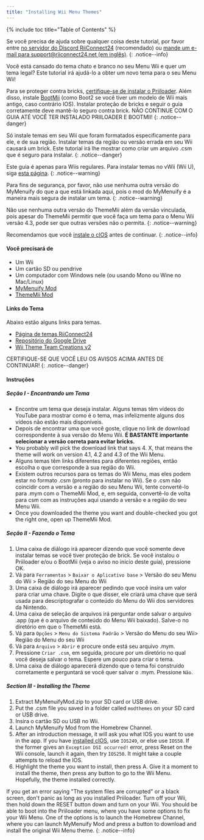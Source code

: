 ```yaml
---
title: "Installing Wii Menu Themes"
---
```


{% include toc title="Table of Contents" %}

Se você precisa de ajuda sobre qualquer coisa deste tutorial, por favor entre [no servidor do Discord RiiConnect24](https://discord.gg/rc24) (recomendado) ou [mande um e-mail para support@riiconnect24.net (em inglês)](mailto:support@riiconnect24.net).
{: .notice--info}

Você está cansado do tema chato e branco no seu Menu Wii e quer um tema legal? Este tutorial irá ajudá-lo a obter um novo tema para o seu Menu Wii!

Para se proteger contra bricks, [certifique-se de instalar o Priiloader](priiloader). Além disso, instale [BootMii](bootmii) (como Boot2 se você tiver um modelo de Wii mais antigo, caso contrário IOS). Instalar proteção de bricks e seguir o guia corretamente deve mantê-lo seguro contra brick. NÃO CONTINUE COM O GUIA ATÉ VOCÊ TER INSTALADO PRIILOADER E BOOTMII!
{: .notice--danger}

Só instale temas em seu Wii que foram formatados especificamente para ele, e de sua região. Instalar temas da região ou versão errada em seu Wii causará um brick. Este tutorial irá lhe mostrar como criar um arquivo .csm que é seguro para instalar.
{: .notice--danger}

Este guia é apenas para Wiis regulares. Para instalar temas no vWii (Wii U), siga [esta página](themes-vwii).
{: .notice--warning}

Para fins de segurança, por favor, não use nenhuma outra versão do MyMenuify do que a que está linkada aqui, pois o mod do MyMenuify é a maneira mais segura de instalar um tema.
{: .notice--warning}

Não use nenhuma outra versão do ThemeMii além da versão vinculada, pois apesar do ThemeMii permitir que você faça um tema para o Menu Wii versão 4.3, pode ser que outras versões não o permita.
{: .notice--warning}

Recomendamos que você [instale o cIOS](cios) antes de continuar.
{: .notice--info}

#### Você precisará de

* Um Wii
* Um cartão SD ou pendrive
* Um computador com Windows nele (ou usando Mono ou Wine no Mac/Linux)
* [MyMenuify Mod](https://hbb1.oscwii.org/hbb/MyMenuifyMod/MyMenuifyMod.zip)
* [ThemeMii Mod](/assets/files/New_ThemeMii_MOD.zip)

#### Links do Tema

Abaixo estão alguns links para temas.

* [Página de temas RiiConnect24](https://rc24.xyz/goodies/themes/)
* [Repositório do Google Drive](https://drive.google.com/drive/folders/19tyeVQ--bJ0ZUTNg5yvAGvc3G4-euEpm?usp=sharing)
* [Wii Theme Team Creations v2](https://gbatemp.net/threads/wii-theme-team-creations-v2.336596/)

CERTIFIQUE-SE QUE VOCÊ LEU OS AVISOS ACIMA ANTES DE CONTINUAR!
{: .notice--danger}

#### Instruções

##### Seção I - Encontrando um Tema

* Encontre um tema que deseja instalar. Alguns temas têm vídeos do YouTube para mostrar como é o tema, mas infelizmente alguns dos vídeos não estão mais disponíveis.
* Depois de encontrar uma que você goste, clique no link de download correspondente à sua versão do Menu Wii. **É BASTANTE importante selecionar a versão correta para evitar bricks.**
* You probably will pick the download link that says 4. X, that means the theme will work on version 4.1, 4.2 and 4.3 of the Wii Menu.
* Alguns temas têm links diferentes para diferentes regiões, então escolha o que corresponde à sua região do Wii.
* Existem outros recursos para os temas do Wii Menu, mas eles podem estar no formato .csm (pronto para instalar no Wii). Se o .csm não coincidir com a versão e a região do seu Menu Wii, tente convertê-lo para .mym com o ThemeMii Mod, e, em seguida, convertê-lo de volta para csm com as instruções aqui usando a versão e a região do seu Menu Wii.
* Once you downloaded the theme you want and double-checked you got the right one, open up ThemeMii Mod.

##### Seção II - Fazendo o Tema

1. Uma caixa de diálogo irá aparecer dizendo que você somente deve instalar temas se você tiver proteção de brick. Se você instalou o Priiloader e/ou o BootMii (veja o aviso no início deste guia), pressione OK.
2. Vá para `Ferramentas` > `Baixar o Aplicativo base` > Versão do seu Menu do Wii > Região do seu Menu do Wii
3. Uma caixa de diálogo irá aparecer pedindo que você insira um valor para criar uma chave. Digite o que disser, ele criará uma chave que será usada para descriptografar o conteúdo do Menu do Wii dos servidores da Nintendo.
4. Uma caixa de seleção de arquivos irá perguntar onde salvar o arquivo .app (que é o arquivo de conteúdo do Menu Wii baixado). Salve-o no diretório em que o ThemeMii está.
5. Vá para `Opções` > `Menu do Sistema Padrão` > Versão do Menu do seu Wii> Região do Menu do seu Wii
6. Vá para `Arquivo` > `Abrir` e procure onde está seu arquivo .mym.
7. Pressione `Criar .csm`, em seguida, procure por um diretório no qual você deseja salvar o tema. Espere um pouco para criar o tema.
8. Uma caixa de diálogo aparecerá dizendo que o tema foi construído corretamente e perguntará se você quer salvar o .mym. Pressione `Não`.

##### Section III - Installing the Theme

1. Extract MyMenuifyMod.zip to your SD card or USB drive.
2. Put the .csm file you saved in a folder called `modthemes` on your SD card or USB drive.
3. Insira o cartão SD ou USB no Wii.
4. Launch MyMenuify Mod from the Homebrew Channel.
5. After an introduction message, it will ask you what IOS you want to use in the app. If you have [installed cIOS](cios), use `IOS249`, or else use `IOS58`. If the former gives an `Exception DSI occurred!` error, press Reset on the Wii console, launch it again, then try `IOS250`. It might take a couple attempts to reload the IOS.
6. Highlight the theme you want to install, then press A. Give it a moment to install the theme, then press any button to go to the Wii Menu. Hopefully, the theme installed correctly.

If you get an error saying "The system files are corrupted" or a black screen, don't panic as long as you installed Priiloader. Turn off your Wii, then hold down the RESET button down and turn on your Wii. You should be able to boot into the Priiloader menu, where you have some options to fix your Wii Menu. One of the options is to launch the Homebrew Channel, where you can launch MyMenuify Mod and press a button to download and install the original Wii Menu theme.
{: .notice--info}
